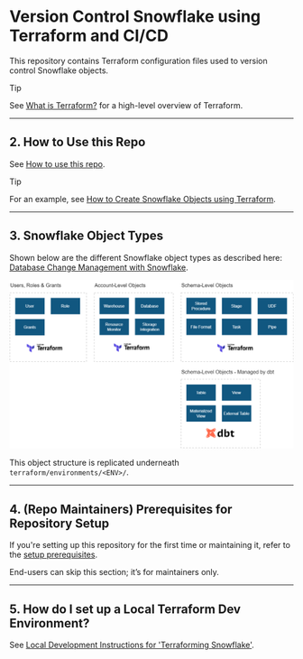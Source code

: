 # Version Control Snowflake using Terraform and CI/CD

This repository contains Terraform configuration files used to version control Snowflake objects.

> [!TIP]
>
> See [What is Terraform?](docs/terraform_background/terraform_background.md) for a high-level overview of Terraform.

---

## 2. How to Use this Repo

See [How to use this repo](docs/how_to_use_this_repo.md).

> [!TIP]
>
> For an example, see [How to Create Snowflake Objects using Terraform](docs/example_how_to_create_sf_db_using_terraform.md).

---

## 3. Snowflake Object Types

Shown below are the different Snowflake object types as described here: [Database Change Management with Snowflake](https://jeremiahhansen.medium.com/a-new-approach-to-database-change-management-with-snowflake-8e3f0fee281).

![alt text](docs/img/sf_obj_types.png)

This object structure is replicated underneath `terraform/environments/<ENV>/`.

---

## 4. (Repo Maintainers) Prerequisites for Repository Setup

If you're setting up this repository for the first time or maintaining it, refer to the [setup prerequisites](docs/setup.md).

End-users can skip this section; it’s for maintainers only.

---

## 5. How do I set up a Local Terraform Dev Environment?

See [Local Development Instructions for 'Terraforming Snowflake'](docs/local_dev_instructs_terraforming_snowflake.md).
